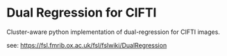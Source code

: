# Dual Regression for CIFTI

Cluster-aware python implementation of dual-regression for CIFTI images.

see: https://fsl.fmrib.ox.ac.uk/fsl/fslwiki/DualRegression
